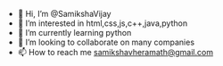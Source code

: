 - 👋 Hi, I’m @SamikshaVijay
- 👀 I’m interested in html,css,js,c++,java,python
- 🌱 I’m currently learning python
- 💞️ I’m looking to collaborate on many companies
- 📫 How to reach me samikshavheramath@gmail.com

<!---
SamikshaVijay/SamikshaVijay is a ✨ special ✨ repository because its `README.md` (this file) appears on your GitHub profile.
You can click the Preview link to take a look at your changes.
--->
